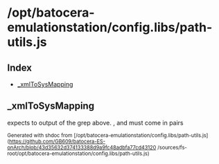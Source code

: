 # /opt/batocera-emulationstation/config.libs/path-utils.js

## Index

* [_xmlToSysMapping](#_xmltosysmapping)

## _xmlToSysMapping

expects to output of the grep above.
<name>, and <path> must come in pairs


<sub>Generated with shdoc from [/opt/batocera-emulationstation/config.libs/path-utils.js](https://github.com/GB609/batocera-ES-onArch/blob/43d35632d374133388d9a9fc48adbfa77cd43120
/sources/fs-root/opt/batocera-emulationstation/config.libs/path-utils.js)</sub>